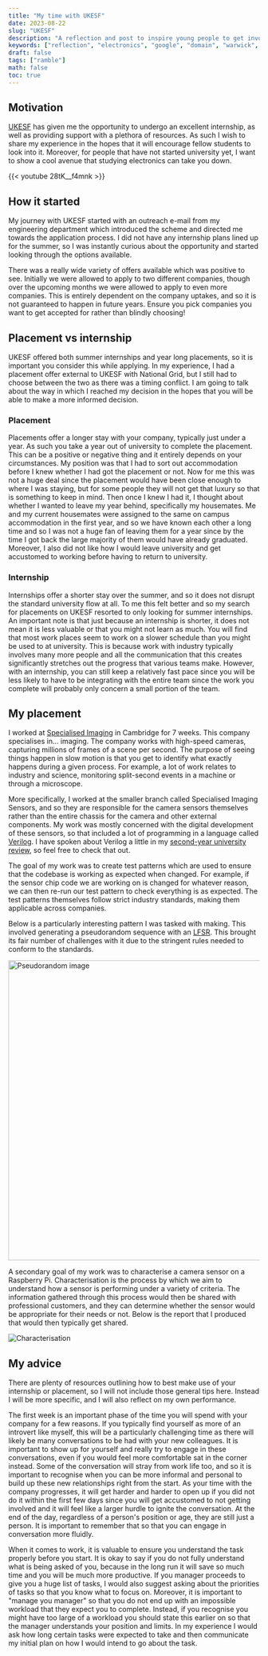 ```yaml
---
title: "My time with UKESF"
date: 2023-08-22
slug: "UKESF"
description: "A reflection and post to inspire young people to get involved with electronics"
keywords: ["reflection", "electronics", "google", "domain", "warwick", "university", "student", "UKESF"]
draft: false
tags: ["ramble"]
math: false
toc: true
---
```


## Motivation

[UKESF](https://www.ukesf.org/) has given me the opportunity to undergo an excellent internship, as well as providing support with a plethora of resources. As such I wish to share my experience in the hopes that it will encourage fellow students to look into it. Moreover, for people that have not started university yet, I want to show a cool avenue that studying electronics can take you down.

{{< youtube 28tK__f4mnk >}}

## How it started

My journey with UKESF started with an outreach e-mail from my engineering department which introduced the scheme and directed me towards the application process. I did not have any internship plans lined up for the summer, so I was instantly curious about the opportunity and started looking through the options available.

There was a really wide variety of offers available which was positive to see. Initially we were allowed to apply to two different companies, though over the upcoming months we were allowed to apply to even more companies. This is entirely dependent on the company uptakes, and so it is not guaranteed to happen in future years. Ensure you pick companies you want to get accepted for rather than blindly choosing!

## Placement vs internship

UKESF offered both summer internships and year long placements, so it is important you consider this while applying. In my experience, I had a placement offer external to UKESF with National Grid, but I still had to choose between the two as there was a timing conflict. I am going to talk about the way in which I reached my decision in the hopes that you will be able to make a more informed decision.

### Placement

Placements offer a longer stay with your company, typically just under a year. As such you take a year out of university to complete the placement. This can be a positive or negative thing and it entirely depends on your circumstances. My position was that I had to sort out accommodation before I knew whether I had got the placement or not. Now for me this was not a huge deal since the placement would have been close enough to where I was staying, but for some people they will not get that luxury so that is something to keep in mind. Then once I knew I had it, I thought about whether I wanted to leave my year behind, specifically my housemates. Me and my current housemates were assigned to the same on campus accommodation in the first year, and so we have known each other a long time and so I was not a huge fan of leaving them for a year since by the time I got back the large majority of them would have already graduated. Moreover, I also did not like how I would leave university and get accustomed to working before having to return to university. 

### Internship

Internships offer a shorter stay over the summer, and so it does not disrupt the standard university flow at all. To me this felt better and so my search for placements on UKESF resorted to only looking for summer internships. An important note is that just because an internship is shorter, it does not mean it is less valuable or that you might not learn as much. You will find that most work places seem to work on a slower schedule than you might be used to at university. This is because work with industry typically involves many more people and all the communication that this creates significantly stretches out the progress that various teams make. However, with an internship, you can still keep a relatively fast pace since you will be less likely to have to be integrating with the entire team since the work you complete will probably only concern a small portion of the team.

## My placement

I worked at [Specialised Imaging](https://www.specialised-imaging.com/) in Cambridge for 7 weeks. This company specialises in... imaging. The company works with high-speed cameras, capturing millions of frames of a scene per second. The purpose of seeing things happen in slow motion is that you get to identify what exactly happens during a given process. For example, a lot of work relates to industry and science, monitoring split-second events in a machine or through a microscope.

More specifically, I worked at the smaller branch called Specialised Imaging Sensors, and so they are responsible for the camera sensors themselves rather than the entire chassis for the camera and other external components. My work was mostly concerned with the digital development of these sensors, so that included a lot of programming in a language called [Verilog](https://en.wikipedia.org/wiki/Verilog). I have spoken about Verilog a little in my [second-year university review](https://www.ryanbradshaw.dev/blog/second-review/#es2e3-cse-specific), so feel free to check that out.

The goal of my work was to create test patterns which are used to ensure that the codebase is working as expected when changed. For example, if the sensor chip code we are working on is changed for whatever reason, we can then re-run our test pattern to check everything is as expected. The test patterns themselves follow strict industry standards, making them applicable across companies.

Below is a particularly interesting pattern I was tasked with making. This involved generating a pseudorandom sequence with an [LFSR](https://www.sciencedirect.com/topics/mathematics/linear-feedback-shift-register#:~:text=A%20linear%20feedback%20shift%20register,its%20previous%20states%20(taps).
). This brought its fair number of challenges with it due to the stringent rules needed to conform to the standards.

<img src="https://i.postimg.cc/GpVHFRtj/pseudorandom.png" alt="Pseudorandom image" width="600"/>

A secondary goal of my work was to characterise a camera sensor on a Raspberry Pi. Characterisation is the process by which we aim to understand how a sensor is performing under a variety of criteria. The information gathered through this process would then be shared with professional customers, and they can determine whether the sensor would be appropriate for their needs or not. Below is the report that I produced that would then typically get shared.

![Characterisation](https://i.postimg.cc/Wzt9x8d9/Sensor-characterisation-analysis.png)

## My advice

There are plenty of resources outlining how to best make use of your internship or placement, so I will not include those general tips here. Instead I will be more specific, and I will also reflect on my own performance.

The first week is an important phase of the time you will spend with your company for a few reasons. If you typically find yourself as more of an introvert like myself, this will be a particularly challenging time as there will likely be many conversations to be had with your new colleagues. It is important to show up for yourself and really try to engage in these conversations, even if you would feel more comfortable sat in the corner instead. Some of the conversation will stray from work life too, and so it is important to recognise when you can be more informal and personal to build up these new relationships right from the start. As your time with the company progresses, it will get harder and harder to open up if you did not do it within the first few days since you will get accustomed to not getting involved and it will feel like a larger hurdle to ignite the conversation. At the end of the day, regardless of a person's position or age, they are still just a person. It is important to remember that so that you can engage in conversation more fluidly.

When it comes to work, it is valuable to ensure you understand the task properly before you start. It is okay to say if you do not fully understand what is being asked of you, because in the long run it will save so much time and you will be much more productive. If you manager proceeds to give you a huge list of tasks, I would also suggest asking about the priorities of tasks so that you know what to focus on. Moreover, it is important to "manage you manager" so that you do not end up with an impossible workload that they expect you to complete. Instead, if you recognise you might have too large of a workload you should state this earlier on so that the manager understands your position and limits. In my experience I would ask how long certain tasks were expected to take and then communicate my initial plan on how I would intend to go about the task. 
